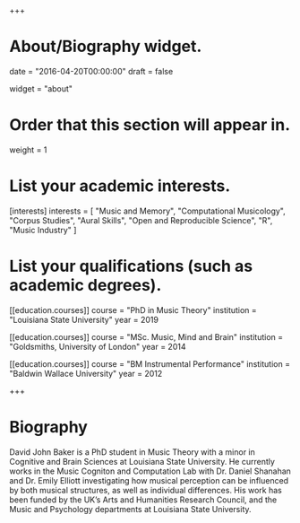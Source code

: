 +++
# About/Biography widget.

date = "2016-04-20T00:00:00"
draft = false

widget = "about"

# Order that this section will appear in.
weight = 1

# List your academic interests.
[interests]
  interests = [
    "Music and Memory",
    "Computational Musicology",
    "Corpus Studies",
    "Aural Skills",
    "Open and Reproducible Science",
    "R",
    "Music Industry"
  ]

# List your qualifications (such as academic degrees).
[[education.courses]]
  course = "PhD in Music Theory"
  institution = "Louisiana State University"
  year = 2019

[[education.courses]]
  course = "MSc. Music, Mind and Brain"
  institution = "Goldsmiths, University of London"
  year = 2014

[[education.courses]]
  course = "BM Instrumental Performance"
  institution = "Baldwin Wallace University"
  year = 2012
 
+++

# Biography

David John Baker is a PhD student in Music Theory with a minor in Cognitive and Brain Sciences at Louisiana State University.
He currently works in the Music Cogniton and Computation Lab with Dr. Daniel Shanahan and Dr. Emily Elliott investigating how musical perception can be influenced by both musical structures, as well as individual differences.
His work has been funded by the UK’s Arts and Humanities Research Council, and the Music and Psychology departments at Louisiana State University.

